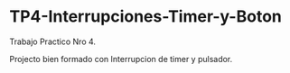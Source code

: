 TP4-Interrupciones-Timer-y-Boton
================================

Trabajo Practico Nro 4. 

Projecto bien formado con Interrupcion de timer y pulsador.
